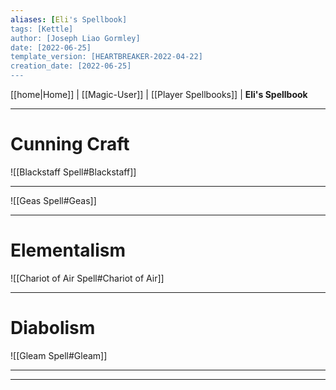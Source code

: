 ```yaml
---
aliases: [Eli's Spellbook]
tags: [Kettle]
author: [Joseph Liao Gormley]
date: [2022-06-25]
template_version: [HEARTBREAKER-2022-04-22]
creation_date: [2022-06-25]
---
```

<!-- Home | Character Creation | -->
[[home|Home]] | [[Magic-User]] | [[Player Spellbooks]] | **Eli's Spellbook**
___
# Cunning Craft
![[Blackstaff Spell#Blackstaff]]
 ___
![[Geas Spell#Geas]]
___
# Elementalism
![[Chariot of Air Spell#Chariot of Air]]

___
# Diabolism
![[Gleam Spell#Gleam]]
___

___
<!--*See also:* 
*References:*
*Source:* -->
<!-- Sources, read more, links, etc. -->
<!-- *Source: Entry by [[Mike Maxin]].* -->
<!-- Leave an empty line at the end, otherwise Exporter complains. -->
